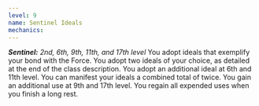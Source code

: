 ```yaml
---
level: 9
name: Sentinel Ideals
mechanics:
---
```

_**Sentinel:** 2nd, 6th, 9th, 11th, and 17th level_
You adopt ideals that exemplify your bond with the Force. You adopt two ideals of your choice, as detailed at the end of the class description. You adopt an additional ideal at 6th and 11th level. 
You can manifest your ideals a combined total of twice. You gain an additional use at 9th and 17th level. You regain all expended uses when you finish a long rest. 